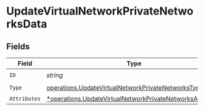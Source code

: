 # UpdateVirtualNetworkPrivateNetworksData


## Fields

| Field                                                                                                                                 | Type                                                                                                                                  | Required                                                                                                                              | Description                                                                                                                           |
| ------------------------------------------------------------------------------------------------------------------------------------- | ------------------------------------------------------------------------------------------------------------------------------------- | ------------------------------------------------------------------------------------------------------------------------------------- | ------------------------------------------------------------------------------------------------------------------------------------- |
| `ID`                                                                                                                                  | *string*                                                                                                                              | :heavy_check_mark:                                                                                                                    | N/A                                                                                                                                   |
| `Type`                                                                                                                                | [operations.UpdateVirtualNetworkPrivateNetworksType](../../models/operations/updatevirtualnetworkprivatenetworkstype.md)              | :heavy_check_mark:                                                                                                                    | N/A                                                                                                                                   |
| `Attributes`                                                                                                                          | [*operations.UpdateVirtualNetworkPrivateNetworksAttributes](../../models/operations/updatevirtualnetworkprivatenetworksattributes.md) | :heavy_minus_sign:                                                                                                                    | N/A                                                                                                                                   |